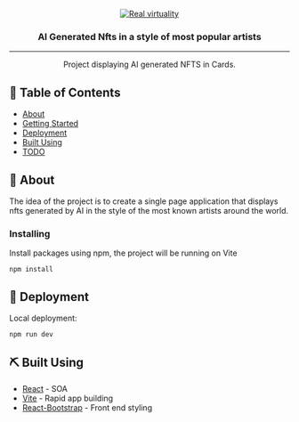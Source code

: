<p align="center">
  <a href="" rel="noopener">
 <img src="https://i.imgur.com/WBCm1Jn.png" alt="Real virtuality"></a>
</p>

<h3 align="center">AI Generated Nfts in a style of most popular artists</h3>

---

<p align="center">Project displaying AI generated NFTS in Cards.
    <br> 
</p>

## 📝 Table of Contents

- [About](#about)
- [Getting Started](#getting_started)
- [Deployment](#deployment)
- [Built Using](#built_using)
- [TODO](../TODO.md)

## 🧐 About <a name = "about"></a>

The idea of the project is to create a single page application that displays nfts generated by AI in the style of the most known artists around the world.

### Installing <a name = "getting_started"></a>

Install packages using npm, the project will be running on Vite

```
npm install
```

## 🚀 Deployment <a name = "deployment"></a>

Local deployment:

```
npm run dev
```

## ⛏️ Built Using <a name = "built_using"></a>

- [React](https://reactjs.org/) - SOA
- [Vite](https://vitejs.dev/) - Rapid app building
- [React-Bootstrap](https://react-bootstrap.github.io/) - Front end styling
